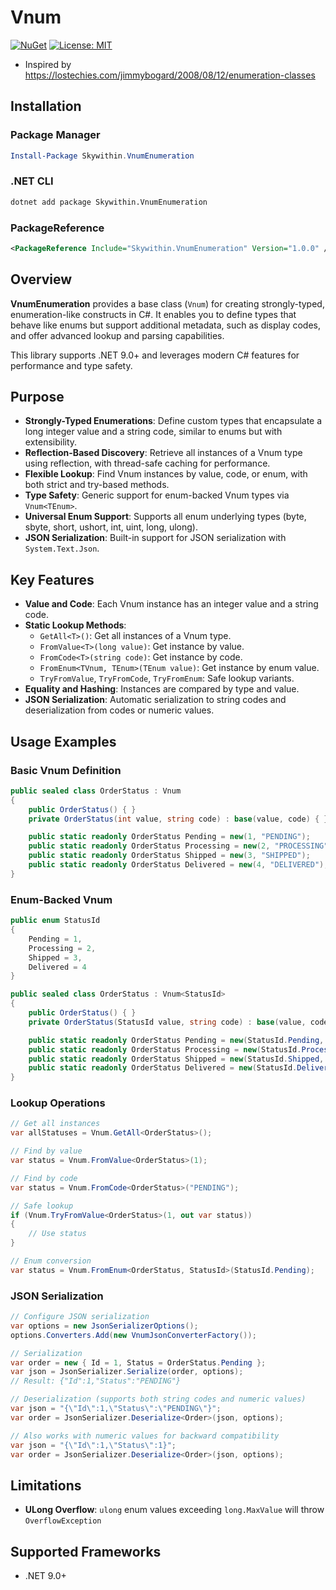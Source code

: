 # Vnum

[![NuGet](https://img.shields.io/nuget/v/Skywithin.VnumEnumeration.svg)](https://www.nuget.org/packages/Skywithin.VnumEnumeration/)
[![License: MIT](https://img.shields.io/badge/License-MIT-yellow.svg)](https://opensource.org/licenses/MIT)

- Inspired by https://lostechies.com/jimmybogard/2008/08/12/enumeration-classes

## Installation

### Package Manager
```powershell
Install-Package Skywithin.VnumEnumeration
```

### .NET CLI
```bash
dotnet add package Skywithin.VnumEnumeration
```

### PackageReference
```xml
<PackageReference Include="Skywithin.VnumEnumeration" Version="1.0.0" />
```

## Overview

**VnumEnumeration** provides a base class (`Vnum`) for creating strongly-typed, enumeration-like constructs in C#. It enables you to define types that behave like enums but support additional metadata, such as display codes, and offer advanced lookup and parsing capabilities.

This library supports .NET 9.0+ and leverages modern C# features for performance and type safety.

## Purpose

- **Strongly-Typed Enumerations**: Define custom types that encapsulate a long integer value and a string code, similar to enums but with extensibility.
- **Reflection-Based Discovery**: Retrieve all instances of a Vnum type using reflection, with thread-safe caching for performance.
- **Flexible Lookup**: Find Vnum instances by value, code, or enum, with both strict and try-based methods.
- **Type Safety**: Generic support for enum-backed Vnum types via `Vnum<TEnum>`.
- **Universal Enum Support**: Supports all enum underlying types (byte, sbyte, short, ushort, int, uint, long, ulong).
- **JSON Serialization**: Built-in support for JSON serialization with `System.Text.Json`.

## Key Features

- **Value and Code**: Each Vnum instance has an integer value and a string code.
- **Static Lookup Methods**:
  - `GetAll<T>()`: Get all instances of a Vnum type.
  - `FromValue<T>(long value)`: Get instance by value.
  - `FromCode<T>(string code)`: Get instance by code.
  - `FromEnum<TVnum, TEnum>(TEnum value)`: Get instance by enum value.
  - `TryFromValue`, `TryFromCode`, `TryFromEnum`: Safe lookup variants.
- **Equality and Hashing**: Instances are compared by type and value.
- **JSON Serialization**: Automatic serialization to string codes and deserialization from codes or numeric values.

## Usage Examples

### Basic Vnum Definition

```csharp
public sealed class OrderStatus : Vnum
{
    public OrderStatus() { }
    private OrderStatus(int value, string code) : base(value, code) { }

    public static readonly OrderStatus Pending = new(1, "PENDING");
    public static readonly OrderStatus Processing = new(2, "PROCESSING");
    public static readonly OrderStatus Shipped = new(3, "SHIPPED");
    public static readonly OrderStatus Delivered = new(4, "DELIVERED");
}
```

### Enum-Backed Vnum

```csharp
public enum StatusId
{
    Pending = 1,
    Processing = 2,
    Shipped = 3,
    Delivered = 4
}

public sealed class OrderStatus : Vnum<StatusId>
{
    public OrderStatus() { }
    private OrderStatus(StatusId value, string code) : base(value, code) { }

    public static readonly OrderStatus Pending = new(StatusId.Pending, "PENDING");
    public static readonly OrderStatus Processing = new(StatusId.Processing, "PROCESSING");
    public static readonly OrderStatus Shipped = new(StatusId.Shipped, "SHIPPED");
    public static readonly OrderStatus Delivered = new(StatusId.Delivered, "DELIVERED");
}
```

### Lookup Operations

```csharp
// Get all instances
var allStatuses = Vnum.GetAll<OrderStatus>();

// Find by value
var status = Vnum.FromValue<OrderStatus>(1);

// Find by code
var status = Vnum.FromCode<OrderStatus>("PENDING");

// Safe lookup
if (Vnum.TryFromValue<OrderStatus>(1, out var status))
{
    // Use status
}

// Enum conversion
var status = Vnum.FromEnum<OrderStatus, StatusId>(StatusId.Pending);
```

### JSON Serialization

```csharp
// Configure JSON serialization
var options = new JsonSerializerOptions();
options.Converters.Add(new VnumJsonConverterFactory());

// Serialization
var order = new { Id = 1, Status = OrderStatus.Pending };
var json = JsonSerializer.Serialize(order, options);
// Result: {"Id":1,"Status":"PENDING"}

// Deserialization (supports both string codes and numeric values)
var json = "{\"Id\":1,\"Status\":\"PENDING\"}";
var order = JsonSerializer.Deserialize<Order>(json, options);

// Also works with numeric values for backward compatibility
var json = "{\"Id\":1,\"Status\":1}";
var order = JsonSerializer.Deserialize<Order>(json, options);
```

## Limitations

- **ULong Overflow**: `ulong` enum values exceeding `long.MaxValue` will throw `OverflowException`

## Supported Frameworks

- .NET 9.0+
